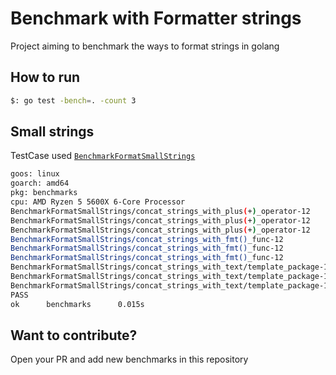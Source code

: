 # Benchmark with Formatter strings
Project aiming to benchmark the ways to format strings in golang

## How to run

```bash
$: go test -bench=. -count 3
```

## Small strings

TestCase used [`BenchmarkFormatSmallStrings`](./benchmark_test.go)
```bash
goos: linux
goarch: amd64
pkg: benchmarks
cpu: AMD Ryzen 5 5600X 6-Core Processor
BenchmarkFormatSmallStrings/concat_strings_with_plus(+)_operator-12             1000000000               0.0000025 ns/op
BenchmarkFormatSmallStrings/concat_strings_with_plus(+)_operator-12             1000000000               0.0000026 ns/op
BenchmarkFormatSmallStrings/concat_strings_with_plus(+)_operator-12             1000000000               0.0000022 ns/op
BenchmarkFormatSmallStrings/concat_strings_with_fmt()_func-12                   1000000000               0.0000029 ns/op
BenchmarkFormatSmallStrings/concat_strings_with_fmt()_func-12                   1000000000               0.0000032 ns/op
BenchmarkFormatSmallStrings/concat_strings_with_fmt()_func-12                   1000000000               0.0000029 ns/op
BenchmarkFormatSmallStrings/concat_strings_with_text/template_package-12        1000000000               0.0000301 ns/op
BenchmarkFormatSmallStrings/concat_strings_with_text/template_package-12        1000000000               0.0000296 ns/op
BenchmarkFormatSmallStrings/concat_strings_with_text/template_package-12        1000000000               0.0000227 ns/op
PASS
ok      benchmarks      0.015s
```

## Want to contribute?
Open your PR and add new benchmarks in this repository